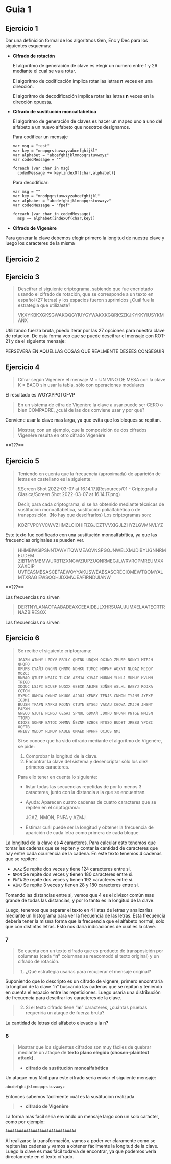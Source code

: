 # Guia 1

## Ejercicio 1

Dar una definición formal de los algoritmos Gen, Enc y Dec para los siguientes esquemas:

- **Cifrado de rotación**

  El algoritmo de generación de clave es elegir un numero entre 1 y 26 mediante el cual se va a rotar.

  El algoritmo de codificación implica rotar las letras **n** veces en una dirección.

  El algoritmo de decodificación implica rotar las letras **n** veces en la dirección opuesta. 

- **Cifrado de sustitución monoalfabética**

  El algoritmo de generación de claves es hacer un mapeo uno a uno del alfabeto a un nuevo alfabeto que nosotros designamos.

  Para codificar un mensaje

  ```pseudocode
  var msg = "test"
  var key = "mnopqrstuvwxyzabcefghijkl"
  var alphabet = "abcefghijklmnopqrstuvwxyz"
  var codedMessage = ""
  
  foreach (var char in msg)
  	codedMessage += key[indexOf(char,alphabet)]
  ```

  Para decodificar:

  ```pseudocode
  var msg = ""
  var key = "mnodpqrstuvwxyzabcefghijkl"
  var alphabet = "abcdefghijklmnopqrstuvwxyz"
  var codedMessage = "fpef"
  
  foreach (var char in codedMessage)
  	msg += alphabet[indexOf(char,key)]
  ```

-  **Cifrado de Vigenère**

  Para generar la clave debemos elegir primero la longitud de nuestra clave y luego los caracteres de la misma

## Ejercicio 2



## Ejercicio 3

>  Descifrar el siguiente criptograma, sabiendo que fue encriptado usando el cifrado de rotación, que se corresponde a un texto en español (27 letras) y los espacios fueron suprimidos ¿Cuál fue la estrategia que utilizaste?
>
> VKXYKBKXGKSGWAKQQGYIUYGYWAKXKGQRKSZKJKYKKYIUSYKMAÑX

Utilizando fuerza bruta, puedo iterar por las 27 opciones para nuestra clave de rotacion. De esta forma veo que se puede descifrar el mensaje con ROT-21 y da el siguiente mensaje:

PERSEVERA EN AQUELLAS COSAS QUE REALMENTE DESEES CONSEGUIR

## Ejercicio 4

> Cifrar según Vigenère el mensaje M = UN VINO DE MESA con la clave K = BACO sin usar la tabla, sólo con operaciones modulares

El resultado es WOYXPPGTOFVP

> En un sistema de cifra de Vigenère la clave a usar puede ser CERO o bien COMPADRE, ¿cuál de las dos conviene usar y por qué?

Conviene usar la clave mas larga, ya que evita que los bloques se repitan.

> Mostrar, con un ejemplo, que la composición de dos cifrados Vigenère resulta en otro cifrado Vigenère

==???==

## Ejercicio 5

> Teniendo en cuenta que la frecuencia (aproximada) de aparición de letras en castellano es la siguiente:
>
> ![Screen Shot 2022-03-07 at 16.14.17](Resources/01 - Criptografia Clasica/Screen Shot 2022-03-07 at 16.14.17.png)
>
> Decir, para cada criptograma, si se ha obtenido mediante técnicas de sustitución monoalfabética, sustitución polialfabética o de transposición. (No hay que descifrarlos)
> Los criptogramas son:
>
> KOZFVPCYVCWVZHMZLCIOHIFIZGJCZTVVXIGJLZHYZLGVMNVLYZ

Este texto fue codificado con una sustitución monoalfabftica, ya que las frecuencias originales se pueden ver.

> HHMBIWSIPSNNTAWVITQWMEAQVNSPGQJNWELXMJDIBYUGNNRMEUDEM ZIBTMYMBMWURBTIZXNCWZIUPZUQNRMEGJLWRVROPMREUMXXXAXDIP UVFEASMBSASCETAEWOYYAKUSWEABSASCRECIOMEWTQOMYALMTXRAG EWSQQHJDXMVJEAFIRNDUIANW

==???==

Las frecuencias no sirven

> DERTNYLANAOTAABADEAXCEEAIDEJLXHRSUAUJUMXELAATECRTRNAZBIRESOX

Las frecuencias no sirven

## Ejercicio 6

> Se recibe el siguiente criptograma:
>
> ```
> JGAZN WINHY LZDYV BBJLC QHTNK UDQXM OXJNO ZMUSP NONYJ MTEJH QHQFO
> OPUPB CYAÑJ ONCNN QHNMO NDHKU TJMQC MOPNF AOXNT NLOAZ MJDQY MOZCJ
> RNBAO QTUIE NFAIX TLXJG AZMJA XJVAZ MUDNM YLNLJ MUMUY HVUMH TÑIGD
> XDQUC LSJPI BCUSF NUGXX GEEXK AEJME SJÑEN ASLHL BAEYJ ROJXA CQTCN
> MYPUC UNMJW OYNHZ NKUOG AJDUJ XENRY TENJS CNMON TYJNM JYFXF IGJMI
> BUUSN TFAPN FAFKU ROJNY CTUYN BYSGJ VACAU CGQWA ZMJJH JHSNT PAPXM
> GNECO GJUTE NCNGJ GEGAJ SPNUL GDMAÑ JDOFD NPUNN PNTGE NMJSN TTOFD
> KIOXS SQNNF BATOC XMMNV ÑEZNM EZBOS NTUSQ BUDBT JRBBU YPQZI OQFTB
> ANIBV MEDDY RUMUP NAULB OMAED HVHNF OCJOS NMJ
> ```
>
> Si se conoce que ha sido cifrado mediante el algoritmo de Vigenère, se pide:
>
> 1. Comprobar la longitud de la clave.
> 2. Encontrar la clave del sistema y desencriptar sólo los diez primeros caracteres.
>
> Para ello tener en cuenta lo siguiente:
>
> - listar todas las secuencias repetidas de por lo menos 3 caracteres, junto con la distancia a la que se encuentran.
>
> - Ayuda: Aparecen cuatro cadenas de cuatro caracteres que se repiten en el criptograma:
>
>   JGAZ, NMON, PNFA y AZMJ.
>
> - Estimar cuál puede ser la longitud y obtener la frecuencia de aparición de cada letra como primera de cada bloque.

La longitud de la clave es **4** caracteres. Para calcular esto tenemos que tomar las cadenas que se repiten y contar la cantidad de caracteres que hay entre cada ocurrencia de la cadena. En este texto tenemos 4 cadenas que se repiten:

- `JGAZ` Se repite dos veces y tiene 124 caracteres entre si.
- `NMON` Se repite dos veces y tienen 180 caracteres entre si.
- `PNFA` Se repite dos veces y tienen 192 caracteres entre si.
- `AZMJ` Se repite 3 veces y tienen 28 y 180 caracteres entre si.

Tomando las distancias entre si, vemos que 4 es el divisor común mas grande de todas las distancias, y por lo tanto es la longitud de la clave.

 Luego, tenemos que separar el texto en 4 listas de letras y analizarlas mediante un histograma para ver la frecuencia de las letras. Esta frecuencia debería tener la misma forma que la frecuencia que el alfabeto normal, solo que con distintas letras. Esto nos daría indicaciones de cual es la clave.

### 7

> Se cuenta con un texto cifrado que es producto de transposición por columnas (cada **“n”** columnas se reacomodó el texto original) y un cifrado de rotación.
>
>    1. ¿Qué estrategia usarías para recuperar el mensaje original?

Suponiendo que lo descripto es un cifrado de vignere, primero encontraría la longitud de la clave “n” buscando las cadenas que se repitan y teniendo en cuenta el espacio entre las repeticiones. Luego usaría una distribución de frecuencia para descifrar los caracteres de la clave.


>    2. Si el texto cifrado tiene “**m**” caracteres, ¿cuántas pruebas requeriría un ataque de fuerza bruta?

La cantidad de letras del alfabeto elevado a la n?

### 8

> Mostrar que los siguientes cifrados son muy fáciles de quebrar mediante un ataque de **texto plano elegido (chosen-plaintext attack)**.
>
> - **cifrado de sustitución monoalfabética**

Un ataque muy fácil para este cifrado seria enviar el siguiente mensaje:

```
abcdefghijklmnopqrstuvwxyz
```

Entonces sabemos fácilmente cuál es la sustitución realizada.


> - **cifrado de Vigenère**

La forma mas facil seria enviando un mensaje largo con un solo carácter, como por ejemplo:

```
AAAAAAAAAAAAAAAAAAAAAAAAAAAAAAA
```

Al realizarse la transformación, vamos a poder ver claramente como se repiten las cadenas y vamos a obtener fácilmente la longitud de la clave. Luego la clave es mas fácil todavía de encontrar, ya que podemos verla directamente en el texto cifrado.
